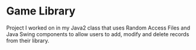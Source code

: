 Game Library
==
Project I worked on in my Java2 class that uses Random Access Files and Java Swing components to allow users to add, modify and delete records from their library.
